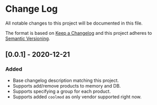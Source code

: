 
# Change Log
All notable changes to this project will be documented in this file.
 
The format is based on [Keep a Changelog](http://keepachangelog.com/)
and this project adheres to [Semantic Versioning](http://semver.org/).

## [0.0.1] - 2020-12-21
 
### Added

- Base changelog description matching this project.
- Supports add/remove products to memory and DB.
- Supports specifying a group for each product.
- Supports added `coolmod` as only vendor supported right now.